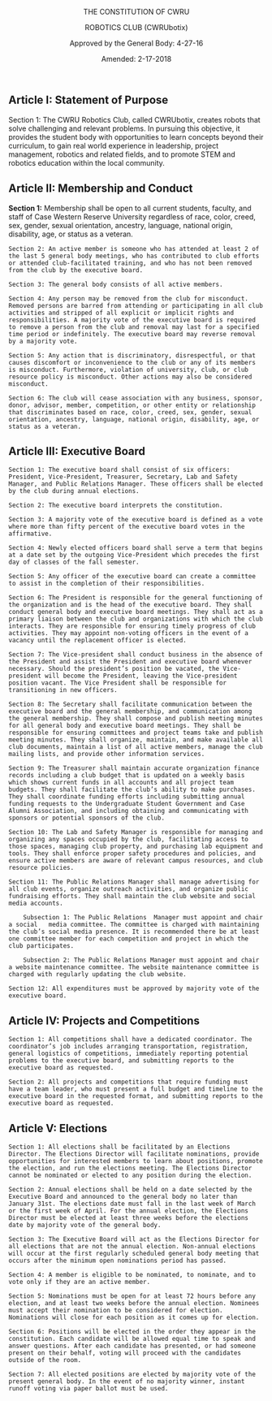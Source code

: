 
<p align="center">
THE CONSTITUTION OF CWRU
</p>

<p align="center">
ROBOTICS CLUB (CWRUbotix) 
</p>

<p align="center">
Approved by the General Body: 4-27-16 
</p>

<p align="center">
Amended: 2-17-2018 
</p>

<br>


## Article I: Statement of Purpose


<span class="bolded">Section 1:</span> The CWRU Robotics Club, called CWRUbotix, creates robots that solve challenging and relevant problems. In pursuing this objective, it provides the student body with opportunities to learn concepts beyond their curriculum, to gain real world experience in leadership, project management, robotics and related fields, and to promote STEM and robotics education within the local community. 

## Article II: Membership and Conduct 

**Section 1:** Membership shall be open to all current students, faculty, and staff of Case Western Reserve University regardless of race, color, creed, sex, gender, sexual orientation, ancestry, language, national origin, disability, age, or status as a veteran. 

    Section 2: An active member is someone who has attended at least 2 of the last 5 general body meetings, who has contributed to club efforts or attended club-facilitated training, and who has not been removed from the club by the executive board. 

    Section 3: The general body consists of all active members. 

    Section 4: Any person may be removed from the club for misconduct. Removed persons are barred from attending or participating in all club activities and stripped of all explicit or implicit rights and responsibilities. A majority vote of the executive board is required to remove a person from the club and removal may last for a specified time period or indefinitely. The executive board may reverse removal by a majority vote. 

    Section 5: Any action that is discriminatory, disrespectful, or that causes discomfort or inconvenience to the club or any of its members is misconduct. Furthermore, violation of university, club, or club resource policy is misconduct. Other actions may also be considered misconduct. 

    Section 6: The club will cease association with any business, sponsor, donor, advisor, member, competition, or other entity or relationship that discriminates based on race, color, creed, sex, gender, sexual orientation, ancestry, language, national origin, disability, age, or status as a veteran. 

## Article III: Executive Board 

    Section 1: The executive board shall consist of six officers: President, Vice-President, Treasurer, Secretary, Lab and Safety Manager, and Public Relations Manager. These officers shall be elected by the club during annual elections. 

    Section 2: The executive board interprets the constitution. 

    Section 3: A majority vote of the executive board is defined as a vote where more than fifty percent of the executive board votes in the affirmative. 

    Section 4: Newly elected officers board shall serve a term that begins at a date set by the outgoing Vice-President which precedes the first day of classes of the fall semester. 

    Section 5: Any officer of the executive board can create a committee to assist in the completion of their responsibilities. 

    Section 6: The President is responsible for the general functioning of the organization and is the head of the executive board. They shall conduct general body and executive board meetings. They shall act as a primary liaison between the club and organizations with which the club interacts. They are responsible for ensuring timely progress of club activities. They may appoint non-voting officers in the event of a vacancy until the replacement officer is elected. 

    Section 7: The Vice-president shall conduct business in the absence of the President and assist the President and executive board whenever necessary. Should the president’s position be vacated, the Vice-president will become the President, leaving the Vice-president position vacant. The Vice President shall be responsible for transitioning in new officers. 

    Section 8: The Secretary shall facilitate communication between the executive board and the general membership, and communication among the general membership. They shall compose and publish meeting minutes for all general body and executive board meetings. They shall be responsible for ensuring committees and project teams take and publish meeting minutes. They shall organize, maintain, and make available all club documents, maintain a list of all active members, manage the club mailing lists, and provide other information services.
    
    Section 9: The Treasurer shall maintain accurate organization finance records including a club budget that is updated on a weekly basis which shows current funds in all accounts and all project team budgets. They shall facilitate the club’s ability to make purchases. They shall coordinate funding efforts including submitting annual funding requests to the Undergraduate Student Government and Case Alumni Association, and including obtaining and communicating with sponsors or potential sponsors of the club. 

    Section 10: The Lab and Safety Manager is responsible for managing and organizing any spaces occupied by the club, facilitating access to those spaces, managing club property, and purchasing lab equipment and tools. They shall enforce proper safety procedures and policies, and ensure active members are aware of relevant campus resources, and club resource policies. 

    Section 11: The Public Relations Manager shall manage advertising for all club events, organize outreach activities, and organize public fundraising efforts. They shall maintain the club website and social media accounts. 

        Subsection 1: The Public Relations  Manager must appoint and chair a social   media committee. The committee is charged with maintaining the club’s social media presence. It is recommended there be at least one committee member for each competition and project in which the club participates.     

        Subsection 2: The Public Relations Manager must appoint and chair a website maintenance committee. The website maintenance committee is charged with regularly updating the club website. 

    Section 12: All expenditures must be approved by majority vote of the executive board. 

## Article IV: Projects and Competitions 

    Section 1: All competitions shall have a dedicated coordinator. The coordinator’s job includes arranging transportation, registration, general logistics of competitions, immediately reporting potential problems to the executive board, and submitting reports to the executive board as requested. 

    Section 2: All projects and competitions that require funding must have a team leader, who must present a full budget and timeline to the executive board in the requested format, and submitting reports to the executive board as requested. 

## Article V: Elections 

    Section 1: All elections shall be facilitated by an Elections Director. The Elections Director will facilitate nominations, provide opportunities for interested members to learn about positions, promote the election, and run the elections meeting. The Elections Director cannot be nominated or elected to any position during the election. 

    Section 2: Annual elections shall be held on a date selected by the Executive Board and announced to the general body no later than January 31st. The elections date must fall in the last week of March or the first week of April. For the annual election, the Elections Director must be elected at least three weeks before the elections date by majority vote of the general body. 

    Section 3: The Executive Board will act as the Elections Director for all elections that are not the annual election. Non-annual elections will occur at the first regularly scheduled general body meeting that occurs after the minimum open nominations period has passed.

    Section 4: A member is eligible to be nominated, to nominate, and to vote only if they are an active member. 

    Section 5: Nominations must be open for at least 72 hours before any election, and at least two weeks before the annual election. Nominees must accept their nomination to be considered for election. Nominations will close for each position as it comes up for election. 

    Section 6: Positions will be elected in the order they appear in the constitution. Each candidate will be allowed equal time to speak and answer questions. After each candidate has presented, or had someone present on their behalf, voting will proceed with the candidates outside of the room. 

    Section 7: All elected positions are elected by majority vote of the present general body. In the event of no majority winner, instant runoff voting via paper ballot must be used. 

